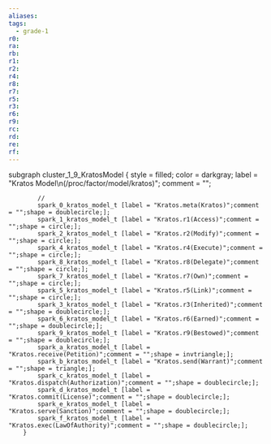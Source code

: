 ```yaml
---
aliases:
tags:
  - grade-1
r0:
ra:
rb:
r1:
r2:
r4:
r8:
r7:
r5:
r3:
r6:
r9:
rc:
rd:
re:
rf:
---
```


subgraph cluster_1_9_KratosModel {
            style = filled;
            color = darkgray;
            label = "Kratos Model\n(/proc/factor/model/kratos)";
            comment = "";

            //
            spark_0_kratos_model_t [label = "Kratos.meta(Kratos)";comment = "";shape = doublecircle;];
            spark_1_kratos_model_t [label = "Kratos.r1(Access)";comment = "";shape = circle;];
            spark_2_kratos_model_t [label = "Kratos.r2(Modify)";comment = "";shape = circle;];
            spark_4_kratos_model_t [label = "Kratos.r4(Execute)";comment = "";shape = circle;];
            spark_8_kratos_model_t [label = "Kratos.r8(Delegate)";comment = "";shape = circle;];
            spark_7_kratos_model_t [label = "Kratos.r7(Own)";comment = "";shape = circle;];
            spark_5_kratos_model_t [label = "Kratos.r5(Link)";comment = "";shape = circle;];
            spark_3_kratos_model_t [label = "Kratos.r3(Inherited)";comment = "";shape = doublecircle;];
            spark_6_kratos_model_t [label = "Kratos.r6(Earned)";comment = "";shape = doublecircle;];
            spark_9_kratos_model_t [label = "Kratos.r9(Bestowed)";comment = "";shape = doublecircle;];
            spark_a_kratos_model_t [label = "Kratos.receive(Petition)";comment = "";shape = invtriangle;];
            spark_b_kratos_model_t [label = "Kratos.send(Warrant)";comment = "";shape = triangle;];
            spark_c_kratos_model_t [label = "Kratos.dispatch(Authorization)";comment = "";shape = doublecircle;];
            spark_d_kratos_model_t [label = "Kratos.commit(License)";comment = "";shape = doublecircle;];
            spark_e_kratos_model_t [label = "Kratos.serve(Sanction)";comment = "";shape = doublecircle;];
            spark_f_kratos_model_t [label = "Kratos.exec(LawOfAuthority)";comment = "";shape = doublecircle;];
        }
